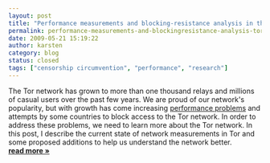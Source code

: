 ```yaml
---
layout: post
title: "Performance measurements and blocking-resistance analysis in the Tor network"
permalink: performance-measurements-and-blockingresistance-analysis-tor-network
date: 2009-05-21 15:19:22
author: karsten
category: blog
status: closed
tags: ["censorship circumvention", "performance", "research"]
---
```


The Tor network has grown to more than one thousand relays and millions of casual users over the past few years. We are proud of our network's popularity, but with growth has come increasing [performance problems](https://blog.torproject.org/blog/why-tor-is-slow) and attempts by some countries to block access to the Tor network. In order to address these problems, we need to learn more about the Tor network. In this post, I describe the current state of network measurements in Tor and some proposed additions to help us understand the network better. [**read more »**](https://blog.torproject.org/blog/performance-measurements-and-blockingresistance-analysis-tor-network)

